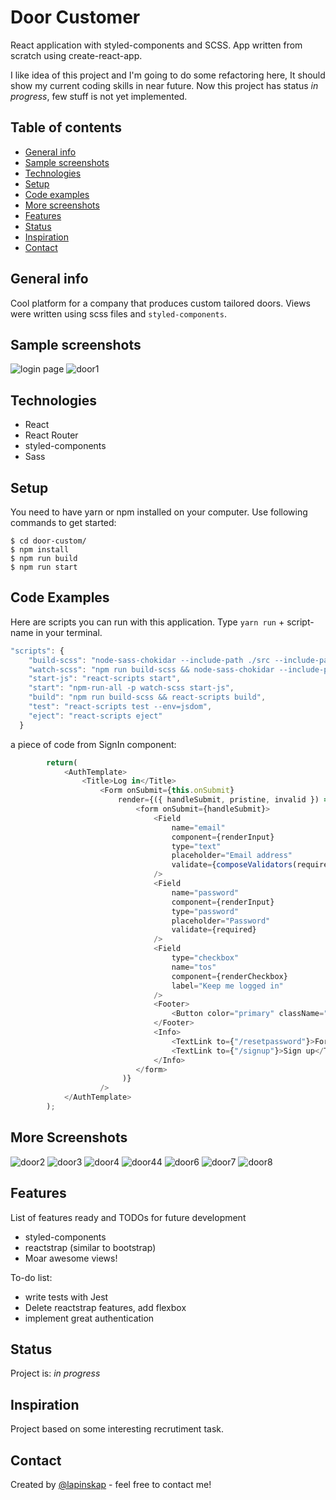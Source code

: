 # Door Customer
React application with styled-components and SCSS. App written from scratch using create-react-app.


I like idea of this project and I'm going to do some refactoring here, It should show my current coding skills in near future.  Now this project has status _in progress_, few stuff is not yet implemented.


## Table of contents
* [General info](#general-info)
* [Sample screenshots](#sample-screenshots)
* [Technologies](#technologies)
* [Setup](#setup)
* [Code examples](#code-examples)
* [More screenshots](#more-screenshots)
* [Features](#features)
* [Status](#status)
* [Inspiration](#inspiration)
* [Contact](#contact)

## General info

Cool platform for a company that produces custom tailored doors. 
Views were written using scss files and `styled-components`. 


## Sample screenshots
![login page](https://github.com/lapinskap/door-customer/blob/master/img/loginpage.jpg)
![door1](https://github.com/lapinskap/door-customer/blob/master/screens/door1.jpg)


## Technologies
* React
* React Router
* styled-components
* Sass

## Setup

You need to have yarn or npm installed on your computer. Use following commands to get started:

```
$ cd door-custom/
$ npm install
$ npm run build
$ npm run start
```

## Code Examples

Here are scripts you can run with this application. Type `yarn run` + script-name in your terminal. 

```javascript
"scripts": {
    "build-scss": "node-sass-chokidar --include-path ./src --include-path ./node_modules src/ -o src/",
    "watch-scss": "npm run build-scss && node-sass-chokidar --include-path ./src --include-path ./node_modules src/ -o src/ --watch --recursive",
    "start-js": "react-scripts start",
    "start": "npm-run-all -p watch-scss start-js",
    "build": "npm run build-scss && react-scripts build",
    "test": "react-scripts test --env=jsdom",
    "eject": "react-scripts eject"
  }
```
a piece of code from SignIn component:

```javascript
        return(
            <AuthTemplate>
                <Title>Log in</Title>
                    <Form onSubmit={this.onSubmit}
                        render={({ handleSubmit, pristine, invalid }) => (
                            <form onSubmit={handleSubmit}>
                                <Field
                                    name="email"
                                    component={renderInput}
                                    type="text"
                                    placeholder="Email address"
                                    validate={composeValidators(required, email)}
                                />
                                <Field
                                    name="password"
                                    component={renderInput}
                                    type="password"
                                    placeholder="Password"
                                    validate={required}
                                />
                                <Field
                                    type="checkbox"
                                    name="tos"
                                    component={renderCheckbox}
                                    label="Keep me logged in"
                                />
                                <Footer>
                                    <Button color="primary" className="primary" onClick={this.toggle}>Login</Button>
                                </Footer>
                                <Info>
                                    <TextLink to={"/resetpassword"}>Forgot password?</TextLink>
                                    <TextLink to={"/signup"}>Sign up</TextLink>
                                </Info>
                            </form>
                         )}
                    />
            </AuthTemplate>
        );
```

## More Screenshots
![door2](https://github.com/lapinskap/door-customer/blob/master/screens/door2.jpg)
![door3](https://github.com/lapinskap/door-customer/blob/master/screens/door3.jpg)
![door4](https://github.com/lapinskap/door-customer/blob/master/screens/door4.jpg)
![door44](https://github.com/lapinskap/door-customer/blob/master/screens/door44.jpg)
![door6](https://github.com/lapinskap/door-customer/blob/master/screens/door6.jpg)
![door7](https://github.com/lapinskap/door-customer/blob/master/screens/door7.jpg)
![door8](https://github.com/lapinskap/door-customer/blob/master/screens/door8.jpg)

## Features
List of features ready and TODOs for future development
* styled-components 
* reactstrap (similar to bootstrap)
* Moar awesome views!

To-do list:
* write tests with Jest
* Delete reactstrap features, add flexbox
* implement great authentication 

## Status
Project is: _in  progress_



## Inspiration
Project based on some interesting recrutiment task. 

## Contact
Created by [@lapinskap](https://www.linkedin.com/in/lapinskap/) - feel free to contact me!
